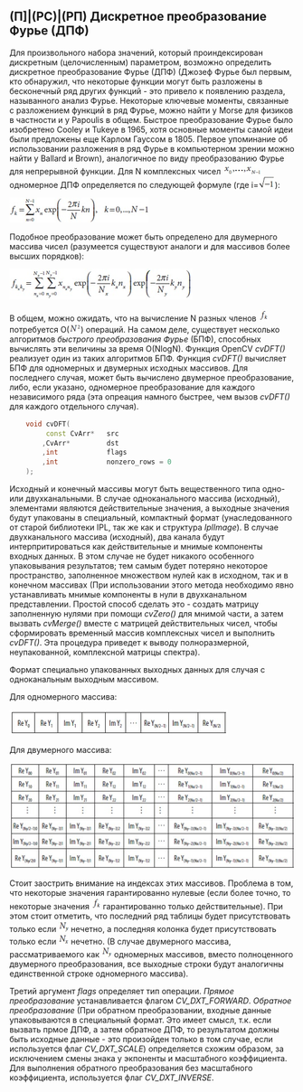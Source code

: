 ## (П]|(РС)|(РП) Дискретное преобразование Фурье (ДПФ)

Для произвольного набора значений, который проиндексирован дискретным (целочисленным) параметром, возможно определить дискретное преобразование Фурье (ДПФ) (Джозеф Фурье был первым, кто обнаружил, что некоторые функции могут быть разложены в бесконечный ряд других функций - это привело к появлению раздела, называнного анализ Фурье. Некоторые ключевые моменты, связанные с разложением функций в ряд Фурье, можно найти у Morse для физиков в частности и у Papoulis в общем. Быстрое преобразование Фурье было изобретено Cooley и Tukeye в 1965, хотя основные моменты самой идеи были предложены еще Карлом Гауссом в 1805. Первое упоминание об использовании разложения в ряд Фурье в компьютерном зрении можно найти у Ballard и Brown), аналогичное по виду преобразованию Фурье для непрерывной функции. Для N комплексных чисел ![Формула 6-25 не найдена](Images/Frml_6_25.jpg) одномерное ДПФ определяется по следующей формуле (где i=![Формула 6-26 не найдена](Images/Frml_6_26.jpg)):

![Формула 6-27 не найдена](Images/Frml_6_27.jpg)

Подобное преобразование может быть определено для двумерного массива чисел (разумеется существуют аналоги и для массивов более высших порядков):

![Формула 6-28 не найдена](Images/Frml_6_28.jpg)

В общем, можно ожидать, что на вычисление N разных членов ![Формула 6-29 не найдена](Images/Frml_6_29.jpg) потребуется O(![Формула 6-30 не найдена](Images/Frml_6_30.jpg)) операций. На самом деле, существует несколько алгоритмов *быстрого преобразования Фурье* (БПФ), способных вычислять эти величины за время O(NlogN). Функция OpenCV *cvDFT()* реализует один из таких алгоритмов БПФ. Функция *cvDFT()* вычисляет БПФ для одномерных и двумерных исходных массивов. Для последнего случая, может быть вычислено двумерное преобразование, либо, если указано, одномерное преобразование для каждого независимого ряда (эта опреация намного быстрее, чем вызов *cvDFT()* для каждого отдельного случая).

```cpp
	void cvDFT(
		 const CvArr* 	src
		,CvArr* 		dst
		,int 			flags
		,int 			nonzero_rows = 0
	);
```

Исходный и конечный массивы могут быть вещественного типа одно- или двухканальными. В случае одноканального массива (исходный), элементами являются действительные значения, а выходные значения будут упакованы в специальный, компактный формат (унаследованного от старой библиотеки IPL, так же как и структура *IplImage*). В случае двухканального массива (исходный), два канала будут интерпритироваться как действительные и мнимые компоненты входных данных. В этом случае не будет никакого особенного упаковывания результатов; тем самым будет потеряно некоторое пространство, заполненное множеством нулей как в исходном, так и в конечном массивах (При использовании этого метода необходимо явно устанавливать мнимые компоненты в нули в двухканальном представлении. Простой способ сделать это - создать матрицу заполненную нулями при помощи *cvZero()* для мнимой части, а затем вызвать *cvMerge()* вместе с матрицей действительных чисел, чтобы сформировать временный массив комплексных чисел и выполнить *cvDFT()*. Эта процедура приведет к выводу полноразмерной, неупакованной, комплексной матрицы спектра).

Формат специально упакованных выходных данных для случая с одноканальным выходным массивом.

Для одномерного массива:

![Формула 6-31 не найдена](Images/Frml_6_31.jpg)

Для двумерного массива:

![Формула 6-32 не найдена](Images/Frml_6_32.jpg)

Стоит заострить внимание на индексах этих массивов. Проблема в том, что некоторые значения гарантированно нулевые (если более точно, то некоторые значения ![Формула 6-29 не найдена](Images/Frml_6_29.jpg) гарантированно только действительные). При этом стоит отметить, что последний ряд таблицы будет присутствовать только если ![Формула 6-33 не найдена](Images/Frml_6_33.jpg) нечетно, а последняя колонка будет присутствовать только если ![Формула 6-34 не найдена](Images/Frml_6_34.jpg) нечетно. (В случае двумерного массива, рассматриваемого как ![Формула 6-33 не найдена](Images/Frml_6_33.jpg) одномерных массивов, вместо полноценного двумерного преобразования, все выходные строки будут аналогичны единственной строке одномерного массива).

Третий аргумент *flags* определяет тип операции. *Прямое преобразование* устанавливается флагом *CV_DXT_FORWARD*. *Обратное преобразование* (При обратном преобразовании, входные данные упаковываются в специальный формат. Это имеет смысл, т.к. если вызвать прмое ДПФ, а затем обратное ДПФ, то результатом должны быть исходные данные - это произойден только в том случае, если используется флаг *CV_DXT_SCALE*) определяется схожим образом, за исключением смены знака у экпоненты и масштабного коэффициента. Для выполнения обратного преобразования без масштабного коэффициента, используется флаг *CV_DXT_INVERSE*. 